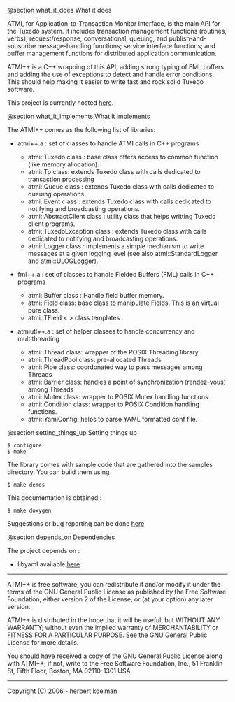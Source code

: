 @section what_it_does What it does

ATMI, for Application-to-Transaction Monitor Interface, is the main API for the Tuxedo system. It includes transaction 
management functions (routines, verbs); request/response, conversational, queuing, and publish-and-subscribe message-handling
functions; service interface functions; and buffer management functions for distributed application communication.

ATMI++ is a C++ wrapping of this API,  adding strong typing of FML buffers and adding the use of exceptions to detect and handle error conditions. 
This should help making it easier to write fast and rock solid Tuxedo software.

This project is currently hosted <a href="http://herbertkoelman.github.com/atmiplusplus">here</a>.

@section what_it_implements What it implements

The ATMI++ comes as the following list of libraries:
 - atmi++.a : set of classes to handle ATMI calls in C++ programs
    - atmi::Tuxedo class : base class offers access to common function (like memory allocation).
    - atmi::Tp class: extends Tuxedo class with calls dedicated to transaction processing
    - atmi::Queue class : extends Tuxedo class with calls dedicated to queuing operations.
    - atmi::Event class : extends Tuxedo class with calls dedicated to notifying and broadcasting operations.
    - atmi::AbstractClient class : utility class that helps writting Tuxedo client programs.
    - atmi::TuxedoException class : extends Tuxedo class with calls dedicated to notifying and broadcasting operations.
    - atmi::Logger class : implements a simple mechanism to write messages at a given logging level (see also atmi::StandardLogger and atmi::ULOGLogger).

 - fml++.a : set of classes to handle Fielded Buffers (FML) calls in C++ programs
    - atmi::Buffer class : Handle field buffer memory.
    - atmi::Field class: base class to manipulate Fields. This is an virtual pure class.
    - atmi::TField < > class templates : 

 - atmiutl++.a : set of helper classes to handle concurrency and multithreading
    - atmi::Thread class: wrapper of the POSIX Threading library
    - atmi::ThreadPool class: pre-allocated Threads
    - atmi::Pipe class: coordonated way to pass messages among Threads
    - atmi::Barrier class: handles a point of synchronization (rendez-vous) among Threads
    - atmi::Mutex class: wrapper to POSIX Mutex handling functions.
    - atmi::Condition class: wrapper to POSIX Condition handling functions.
    - atmi::YamlConfig: helps to parse YAML formatted conf file.

@section setting_things_up Setting things up

    $ configure
    $ make

The library comes with sample code that are gathered into the samples directory. You can build them using 

    $ make demos

This documentation is obtained :

    $ make doxygen

Suggestions or bug reporting can be done <a href="mailto:herbert.koelman@me.com">here</a>

@section depends_on Dependencies

The project depends on :
- libyaml available <a href="http://pyyaml.org/wiki/LibYAML">here</a> 



-------------------------------------------------------------------

 ATMI++ is free software, you can redistribute it and/or modify
 it under the terms of the GNU General Public License as published by
 the Free Software Foundation; either version 2 of the License, or
 (at your option) any later version.

 ATMI++ is distributed in the hope that it will be useful,
 but WITHOUT ANY WARRANTY; without even the implied warranty of
 MERCHANTABILITY or FITNESS FOR A PARTICULAR PURPOSE.  See the
 GNU General Public License for more details.

 You should have received a copy of the GNU General Public License
 along with ATMI++; if not, write to the Free Software
 Foundation, Inc., 51 Franklin St, Fifth Floor,
 Boston, MA  02110-1301  USA

-------------------------------------------------------------------
Copyright (C) 2006 - herbert koelman

